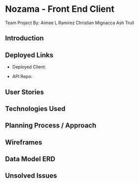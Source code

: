# Nozama - Front End Client
Team Project By:
Aimee L Ramirez
Christian Mignacca
Ash Trull

## Introduction

## Deployed Links

- Deployed Client:

- API Repo:

## User Stories

## Technologies Used

## Planning Process / Approach

## Wireframes

## Data Model ERD

## Unsolved Issues
